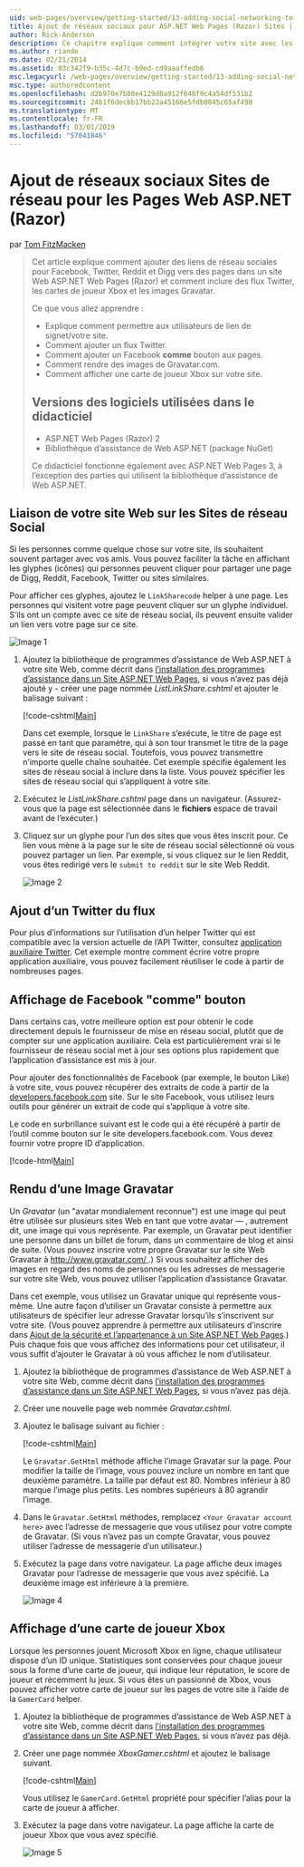 ```yaml
---
uid: web-pages/overview/getting-started/13-adding-social-networking-to-your-web-site
title: Ajout de réseaux sociaux pour ASP.NET Web Pages (Razor) Sites | Microsoft Docs
author: Rick-Anderson
description: Ce chapitre explique comment intégrer votre site avec les services de réseaux sociaux. Dans ce chapitre, vous allez apprendre à permettre aux utilisateurs de votre site Web de signet/lien...
ms.author: riande
ms.date: 02/21/2014
ms.assetid: 03c342f9-b35c-4d7c-b9ed-cd9aaaffedb6
msc.legacyurl: /web-pages/overview/getting-started/13-adding-social-networking-to-your-web-site
msc.type: authoredcontent
ms.openlocfilehash: d2b970e7b80e4129d0a912f648f9c4a54df531b2
ms.sourcegitcommit: 24b1f6decbb17bb22a45166e5fdb0845c65af498
ms.translationtype: MT
ms.contentlocale: fr-FR
ms.lasthandoff: 03/01/2019
ms.locfileid: "57041846"
---
```

<a name="adding-social-networking-to-aspnet-web-pages-razor-sites"></a>Ajout de réseaux sociaux Sites de réseau pour les Pages Web ASP.NET (Razor)
====================
par [Tom FitzMacken](https://github.com/tfitzmac)

> Cet article explique comment ajouter des liens de réseau sociales pour Facebook, Twitter, Reddit et Digg vers des pages dans un site Web ASP.NET Web Pages (Razor) et comment inclure des flux Twitter, les cartes de joueur Xbox et les images Gravatar.
> 
> Ce que vous allez apprendre :
> 
> - Explique comment permettre aux utilisateurs de lien de signet/votre site.
> - Comment ajouter un flux Twitter.
> - Comment ajouter un Facebook **comme** bouton aux pages.
> - Comment rendre des images de Gravatar.com.
> - Comment afficher une carte de joueur Xbox sur votre site.
>   
> 
> ## <a name="software-versions-used-in-the-tutorial"></a>Versions des logiciels utilisées dans le didacticiel
> 
> 
> - ASP.NET Web Pages (Razor) 2
> - Bibliothèque d’assistance de Web ASP.NET (package NuGet)
>   
> 
> Ce didacticiel fonctionne également avec ASP.NET Web Pages 3, à l’exception des parties qui utilisent la bibliothèque d’assistance de Web ASP.NET.


<a id="Linking_Your_Website"></a>
## <a name="linking-your-website-on-social-networking-sites"></a>Liaison de votre site Web sur les Sites de réseau Social

Si les personnes comme quelque chose sur votre site, ils souhaitent souvent partager avec vos amis. Vous pouvez faciliter la tâche en affichant les glyphes (icônes) qui personnes peuvent cliquer pour partager une page de Digg, Reddit, Facebook, Twitter ou sites similaires.

Pour afficher ces glyphes, ajoutez le `LinkSharecode` helper à une page. Les personnes qui visitent votre page peuvent cliquer sur un glyphe individuel. S’ils ont un compte avec ce site de réseau social, ils peuvent ensuite valider un lien vers votre page sur ce site.

![Image 1](13-adding-social-networking-to-your-web-site/_static/image1.jpg)

1. Ajoutez la bibliothèque de programmes d’assistance de Web ASP.NET à votre site Web, comme décrit dans [l’installation des programmes d’assistance dans un Site ASP.NET Web Pages](https://go.microsoft.com/fwlink/?LinkId=252372), si vous n’avez pas déjà ajouté y - créer une page nommée *ListLinkShare.cshtml* et ajouter le balisage suivant :

    [!code-cshtml[Main](13-adding-social-networking-to-your-web-site/samples/sample1.cshtml)]

    Dans cet exemple, lorsque le `LinkShare` s’exécute, le titre de page est passé en tant que paramètre, qui à son tour transmet le titre de la page vers le site de réseau social. Toutefois, vous pouvez transmettre n’importe quelle chaîne souhaitée. Cet exemple spécifie également les sites de réseau social à inclure dans la liste. Vous pouvez spécifier les sites de réseau social qui s’appliquent à votre site.
2. Exécutez le *ListLinkShare.cshtml* page dans un navigateur. (Assurez-vous que la page est sélectionnée dans le **fichiers** espace de travail avant de l’exécuter.)
3. Cliquez sur un glyphe pour l’un des sites que vous êtes inscrit pour. Ce lien vous mène à la page sur le site de réseau social sélectionné où vous pouvez partager un lien. Par exemple, si vous cliquez sur le lien Reddit, vous êtes redirigé vers le `submit to reddit` sur le site Web Reddit.

     ![Image 2](13-adding-social-networking-to-your-web-site/_static/image2.jpg)

<a id="Adding_a_Twitter_Feed"></a>
## <a name="adding-a-twitter-feed"></a>Ajout d’un Twitter du flux

Pour plus d’informations sur l’utilisation d’un helper Twitter qui est compatible avec la version actuelle de l’API Twitter, consultez [application auxiliaire Twitter](../ui-layouts-and-themes/twitter-helper.md). Cet exemple montre comment écrire votre propre application auxiliaire, vous pouvez facilement réutiliser le code à partir de nombreuses pages.

<a id="Displaying_a_Facebook_Button"></a>
## <a name="displaying-a-facebook-quotlikequot-button"></a>Affichage de Facebook &quot;comme&quot; bouton

Dans certains cas, votre meilleure option est pour obtenir le code directement depuis le fournisseur de mise en réseau social, plutôt que de compter sur une application auxiliaire. Cela est particulièrement vrai si le fournisseur de réseau social met à jour ses options plus rapidement que l’application d’assistance est mis à jour.

Pour ajouter des fonctionnalités de Facebook (par exemple, le bouton Like) à votre site, vous pouvez récupérer des extraits de code à partir de la [developers.facebook.com](https://developers.facebook.com/) site. Sur le site Facebook, vous utilisez leurs outils pour générer un extrait de code qui s’applique à votre site.

Le code en surbrillance suivant est le code qui a été récupéré à partir de l’outil comme bouton sur le site developers.facebook.com. Vous devez fournir votre propre ID d’application.

[!code-html[Main](13-adding-social-networking-to-your-web-site/samples/sample2.html?highlight=7-14,16-17)]

<a id="Rendering_a_Gravatar_Image"></a>
## <a name="rendering-a-gravatar-image"></a>Rendu d’une Image Gravatar

Un *Gravatar* (un &quot;avatar mondialement reconnue&quot;) est une image qui peut être utilisée sur plusieurs sites Web en tant que votre avatar &#8212; , autrement dit, une image qui vous représente. Par exemple, un Gravatar peut identifier une personne dans un billet de forum, dans un commentaire de blog et ainsi de suite. (Vous pouvez inscrire votre propre Gravatar sur le site Web Gravatar à [ http://www.gravatar.com/ ](http://www.gravatar.com/).) Si vous souhaitez afficher des images en regard des noms de personnes ou les adresses de messagerie sur votre site Web, vous pouvez utiliser l’application d’assistance Gravatar.

Dans cet exemple, vous utilisez un Gravatar unique qui représente vous-même. Une autre façon d’utiliser un Gravatar consiste à permettre aux utilisateurs de spécifier leur adresse Gravatar lorsqu’ils s’inscrivent sur votre site. (Vous pouvez apprendre à permettre aux utilisateurs d’inscrire dans [Ajout de la sécurité et l’appartenance à un Site ASP.NET Web Pages](https://go.microsoft.com/fwlink/?LinkId=202904).) Puis chaque fois que vous affichez des informations pour cet utilisateur, il vous suffit d’ajouter le Gravatar à où vous affichez le nom d’utilisateur.

1. Ajoutez la bibliothèque de programmes d’assistance de Web ASP.NET à votre site Web, comme décrit dans [l’installation des programmes d’assistance dans un Site ASP.NET Web Pages](https://go.microsoft.com/fwlink/?LinkId=252372), si vous n’avez pas déjà.
2. Créer une nouvelle page web nommée *Gravatar.cshtml*.
3. Ajoutez le balisage suivant au fichier : 

    [!code-cshtml[Main](13-adding-social-networking-to-your-web-site/samples/sample3.cshtml)]

    Le `Gravatar.GetHtml` méthode affiche l’image Gravatar sur la page. Pour modifier la taille de l’image, vous pouvez inclure un nombre en tant que deuxième paramètre. La taille par défaut est 80. Nombres inférieur à 80 marque l’image plus petits. Les nombres supérieurs à 80 agrandir l’image.
4. Dans le `Gravatar.GetHtml` méthodes, remplacez `<Your Gravatar account here>` avec l’adresse de messagerie que vous utilisez pour votre compte de Gravatar. (Si vous n’avez pas un compte Gravatar, vous pouvez utiliser l’adresse de messagerie d’un utilisateur.)
5. Exécutez la page dans votre navigateur. La page affiche deux images Gravatar pour l’adresse de messagerie que vous avez spécifié. La deuxième image est inférieure à la première. 

    ![Image 4](13-adding-social-networking-to-your-web-site/_static/image3.jpg)

<a id="Displaying_an_Xbox_Gamer_Card"></a>
## <a name="displaying-an-xbox-gamer-card"></a>Affichage d’une carte de joueur Xbox

Lorsque les personnes jouent Microsoft Xbox en ligne, chaque utilisateur dispose d’un ID unique. Statistiques sont conservées pour chaque joueur sous la forme d’une carte de joueur, qui indique leur réputation, le score de joueur et récemment lu jeux. Si vous êtes un passionné de Xbox, vous pouvez afficher votre carte de joueur sur les pages de votre site à l’aide de la `GamerCard` helper.

1. Ajoutez la bibliothèque de programmes d’assistance de Web ASP.NET à votre site Web, comme décrit dans [l’installation des programmes d’assistance dans un Site ASP.NET Web Pages](https://go.microsoft.com/fwlink/?LinkId=252372), si vous n’avez pas déjà.
2. Créer une page nommée *XboxGamer.cshtml* et ajoutez le balisage suivant.

    [!code-cshtml[Main](13-adding-social-networking-to-your-web-site/samples/sample4.cshtml)]

    Vous utilisez le `GamerCard.GetHtml` propriété pour spécifier l’alias pour la carte de joueur à afficher.
3. Exécutez la page dans votre navigateur. La page affiche la carte de joueur Xbox que vous avez spécifié.

    ![Image 5](13-adding-social-networking-to-your-web-site/_static/image4.jpg)
